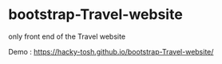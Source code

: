 # bootstrap-Travel-website
only front end of the Travel website 

Demo : https://hacky-tosh.github.io/bootstrap-Travel-website/
